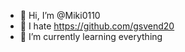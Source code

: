 - 👋 Hi, I’m @Miki0110
- 👀 I hate https://github.com/gsvend20
- 🌱 I’m currently learning everything

<!---
Miki0110/Miki0110 is a ✨ special ✨ repository because its `README.md` (this file) appears on your GitHub profile.
You can click the Preview link to take a look at your changes.
--->
